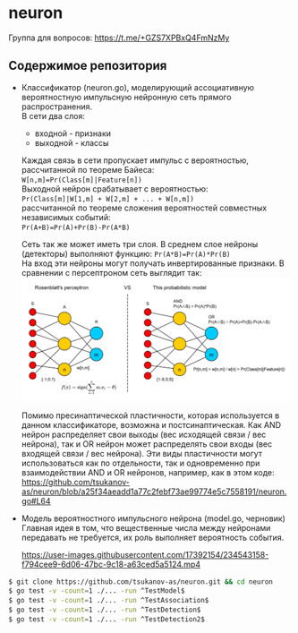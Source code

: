 # neuron

Группа для вопросов: https://t.me/+GZS7XPBxQ4FmNzMy

## Содержимое репозитория
* Классификатор (neuron.go), моделирующий ассоциативную вероятностную импульсную нейронную сеть прямого распространения.  
В сети два слоя:
  * входной - признаки
  * выходной - классы

  Каждая связь в сети пропускает импульс с вероятностью, рассчитанной по теореме Байеса:  
  `W[n,m]=Pr(Class[m]|Feature[n])`  
  Выходной нейрон срабатывает с вероятностью:  
  `Pr(Class[m]|W[1,m] + W[2,m] + ... + W[n,m])`  
  рассчитанной по теореме сложения вероятностей совместных независимых событий:  
  `Pr(A+B)=Pr(A)+Pr(B)-Pr(A*B)`

  Сеть так же может иметь три слоя. В среднем слое нейроны (детекторы) выполняют функцию: `Pr(A*B)=Pr(A)*Pr(B)`  
  На вход эти нейроны могут получать инвертированные признаки.
  В сравнении с персептроном сеть выглядит так:
  ![alt text](perceptron.png)
  
  Помимо пресинаптической пластичности, которая используется в данном классификаторе, возможна и постсинаптическая. Как AND нейрон распределяет свои выходы (вес исходящей связи / вес нейрона), так и OR нейрон может распределять свои входы (вес входящей связи / вес нейрона). Эти виды пластичности могут использоваться как по отдельности, так и одновременно при взаимодействии AND и OR нейронов, например, как в этом коде: https://github.com/tsukanov-as/neuron/blob/a25f34aeadd1a77c2febf73ae99774e5c7558191/neuron.go#L64
  
* Модель вероятностного импульсного нейрона (model.go, черновик)  
  Главная идея в том, что вещественные числа между нейронами передавать не требуется, их роль выполняет вероятность события.
  
  https://user-images.githubusercontent.com/17392154/234543158-f794cee9-6d06-47bc-9c18-a63ced5a5124.mp4

```sh
$ git clone https://github.com/tsukanov-as/neuron.git && cd neuron
$ go test -v -count=1 ./... -run ^TestModel$
$ go test -v -count=1 ./... -run ^TestAssociation$
$ go test -v -count=1 ./... -run ^TestDetection$
$ go test -v -count=1 ./... -run ^TestDetection2$
```
